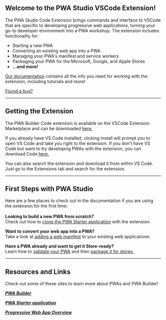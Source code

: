 ## Welcome to the PWA Studio VSCode Extension!

The PWA Studio Code Extension brings commands and interface to VSCode that are specific to developing progressive web applications, turning your go-to developer environment into a PWA workshop. The extension includes functionality for:

* Starting a new PWA
* Converting an existing web app into a PWA
* Managing your PWA's manifest and service workers
* Packaging your PWA for the Microsoft, Google, and Apple Stores
* **...and more!**

[Our documentation](https://github.com/pwa-builder/pwabuilder-vscode/wiki) contains all the info you need for working with the extension, including tutorials and more!

[Found a bug?](https://github.com/pwa-builder/PWABuilder/issues/new/choose)

---

## Getting the Extension
The PWA Builder Code extension is available on the VSCode Extension Marketplace and can be downloaded [here.](https://marketplace.visualstudio.com/items?itemName=PWABuilder.pwa-studio)

If you already have VS Code installed, clicking install will prompt you to open VS Code and take you right to the extension. If you don't have VS Code but want to try developing PWAs with the extension, you can download Code [here.](https://code.visualstudio.com/)

You can also search the extension and download it from within VS Code. Just go to the Extensions tab and search for the extension.

---

## First Steps with PWA Studio
Here are a few places to check out in the documentation if you are using the extension for the first time:
<br>
<br>
**Looking to build a new PWA from scratch?**
<br>
Check out how to [clone the PWA Starter application](https://github.com/pwa-builder/pwabuilder-vscode/wiki/Start-building-a-new-PWA) with the extension.

**Want to convert your web app into a PWA?**
<br>
Take a look at [adding a web manifest](https://github.com/pwa-builder/pwabuilder-vscode/wiki/Make-a-Web-App-a-Progressive-Web-App) to your existing web applicatioon.

**Have a PWA already and want to get it Store-ready?**
<br>
Learn how to [validate your PWA](https://github.com/pwa-builder/pwabuilder-vscode/wiki/Validate-your-PWA) and then [package it for stores.](https://github.com/pwa-builder/pwabuilder-vscode/wiki/Package-your-PWA-for-the-app-stores!)

---

## Resources and Links
Check out some of these sites to learn more about PWAs and PWA Builder!

[***PWA Builder***](https://www.pwabuilder.com/)

[***PWA Starter application***](https://github.com/pwa-builder/pwa-starter)

[***Progressive Web App Overview***](https://docs.microsoft.com/en-us/microsoft-edge/progressive-web-apps-chromium/)
